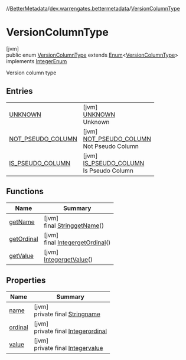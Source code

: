 //[BetterMetadata](../../../index.md)/[dev.warrengates.bettermetadata](../index.md)/[VersionColumnType](index.md)

# VersionColumnType

[jvm]\
public enum [VersionColumnType](index.md) extends [Enum](https://docs.oracle.com/javase/8/docs/api/java/lang/Enum.html)&lt;[VersionColumnType](index.md)&gt; implements [IntegerEnum](../-integer-enum/index.md)

Version column type

## Entries

| | |
|---|---|
| [UNKNOWN](-u-n-k-n-o-w-n/index.md) | [jvm]<br>[UNKNOWN](-u-n-k-n-o-w-n/index.md)<br>Unknown |
| [NOT_PSEUDO_COLUMN](-n-o-t_-p-s-e-u-d-o_-c-o-l-u-m-n/index.md) | [jvm]<br>[NOT_PSEUDO_COLUMN](-n-o-t_-p-s-e-u-d-o_-c-o-l-u-m-n/index.md)<br>Not Pseudo Column |
| [IS_PSEUDO_COLUMN](-i-s_-p-s-e-u-d-o_-c-o-l-u-m-n/index.md) | [jvm]<br>[IS_PSEUDO_COLUMN](-i-s_-p-s-e-u-d-o_-c-o-l-u-m-n/index.md)<br>Is Pseudo Column |

## Functions

| Name | Summary |
|---|---|
| [getName](get-name.md) | [jvm]<br>final [String](https://docs.oracle.com/javase/8/docs/api/java/lang/String.html)[getName](get-name.md)() |
| [getOrdinal](get-ordinal.md) | [jvm]<br>final [Integer](https://docs.oracle.com/javase/8/docs/api/java/lang/Integer.html)[getOrdinal](get-ordinal.md)() |
| [getValue](get-value.md) | [jvm]<br>[Integer](https://docs.oracle.com/javase/8/docs/api/java/lang/Integer.html)[getValue](get-value.md)() |

## Properties

| Name | Summary |
|---|---|
| [name](-i-s_-p-s-e-u-d-o_-c-o-l-u-m-n/index.md#-372974862%2FProperties%2F-1216412040) | [jvm]<br>private final [String](https://docs.oracle.com/javase/8/docs/api/java/lang/String.html)[name](-i-s_-p-s-e-u-d-o_-c-o-l-u-m-n/index.md#-372974862%2FProperties%2F-1216412040) |
| [ordinal](-i-s_-p-s-e-u-d-o_-c-o-l-u-m-n/index.md#-739389684%2FProperties%2F-1216412040) | [jvm]<br>private final [Integer](https://docs.oracle.com/javase/8/docs/api/java/lang/Integer.html)[ordinal](-i-s_-p-s-e-u-d-o_-c-o-l-u-m-n/index.md#-739389684%2FProperties%2F-1216412040) |
| [value](-i-s_-p-s-e-u-d-o_-c-o-l-u-m-n/index.md#-822832975%2FProperties%2F-1216412040) | [jvm]<br>private final [Integer](https://docs.oracle.com/javase/8/docs/api/java/lang/Integer.html)[value](-i-s_-p-s-e-u-d-o_-c-o-l-u-m-n/index.md#-822832975%2FProperties%2F-1216412040) |
